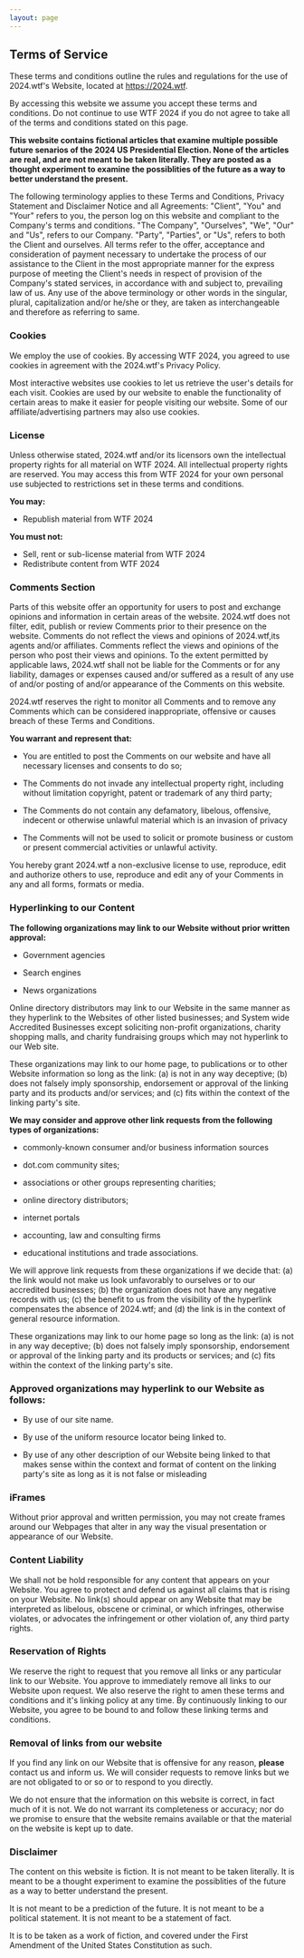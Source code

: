 ```yaml
---
layout: page
---
```


## Terms of Service

These terms and conditions outline the rules and regulations for the use of 2024.wtf's Website, located at https://2024.wtf.

By accessing this website we assume you accept these terms and conditions. Do not continue to use WTF 2024 if you do not agree to take all of the terms and conditions stated on this page.

**This website contains fictional articles that examine multiple possible future senarios of the 2024 US Presidential Election. None of the articles are real, and are not meant to be taken literally. They are posted as a thought experiment to examine the possiblities of the future as a way to better understand the present.**

The following terminology applies to these Terms and Conditions, Privacy Statement and Disclaimer Notice and all Agreements: "Client", "You" and "Your" refers to you, the person log on this website and compliant to the Company's terms and conditions. "The Company", "Ourselves", "We", "Our" and "Us", refers to our Company. "Party", "Parties", or "Us", refers to both the Client and ourselves. All terms refer to the offer, acceptance and consideration of payment necessary to undertake the process of our assistance to the Client in the most appropriate manner for the express purpose of meeting the Client's needs in respect of provision of the Company's stated services, in accordance with and subject to, prevailing law of us. Any use of the above terminology or other words in the singular, plural, capitalization and/or he/she or they, are taken as interchangeable and therefore as referring to same.

### Cookies
We employ the use of cookies. By accessing WTF 2024, you agreed to use cookies in agreement with the 2024.wtf's Privacy Policy.

Most interactive websites use cookies to let us retrieve the user's details for each visit. Cookies are used by our website to enable the functionality of certain areas to make it easier for people visiting our website. Some of our affiliate/advertising partners may also use cookies.

### License
Unless otherwise stated, 2024.wtf and/or its licensors own the intellectual property rights for all material on WTF 2024. All intellectual property rights are reserved. You may access this from WTF 2024 for your own personal use subjected to restrictions set in these terms and conditions.


**You may:**

- Republish material from WTF 2024

**You must not:**

- Sell, rent or sub-license material from WTF 2024
- Redistribute content from WTF 2024

### Comments Section

Parts of this website offer an opportunity for users to post and exchange opinions and information in certain areas of the website. 2024.wtf does not filter, edit, publish or review Comments prior to their presence on the website. Comments do not reflect the views and opinions of 2024.wtf,its agents and/or affiliates. Comments reflect the views and opinions of the person who post their views and opinions. To the extent permitted by applicable laws, 2024.wtf shall not be liable for the Comments or for any liability, damages or expenses caused and/or suffered as a result of any use of and/or posting of and/or appearance of the Comments on this website.

2024.wtf reserves the right to monitor all Comments and to remove any Comments which can be considered inappropriate, offensive or causes breach of these Terms and Conditions.

**You warrant and represent that:**

- You are entitled to post the Comments on our website and have all necessary licenses and consents to do so;

- The Comments do not invade any intellectual property right, including without limitation copyright, patent or trademark of any third party;

- The Comments do not contain any defamatory, libelous, offensive, indecent or otherwise unlawful material which is an invasion of privacy

- The Comments will not be used to solicit or promote business or custom or present commercial activities or unlawful activity.

You hereby grant 2024.wtf a non-exclusive license to use, reproduce, edit and authorize others to use, reproduce and edit any of your Comments in any and all forms, formats or media.

### Hyperlinking to our Content
**The following organizations may link to our Website without prior written approval:**

- Government agencies

- Search engines
 
- News organizations 

Online directory distributors may link to our Website in the same manner as they hyperlink to the Websites of other listed businesses; and
System wide Accredited Businesses except soliciting non-profit organizations, charity shopping malls, and charity fundraising groups which may not hyperlink to our Web site.

These organizations may link to our home page, to publications or to other Website information so long as the link: (a) is not in any way deceptive; (b) does not falsely imply sponsorship, endorsement or approval of the linking party and its products and/or services; and (c) fits within the context of the linking party's site.

**We may consider and approve other link requests from the following types of organizations:**

- commonly-known consumer and/or business information sources

- dot.com community sites;

- associations or other groups representing charities;

- online directory distributors;

- internet portals

- accounting, law and consulting firms

- educational institutions and trade associations.

We will approve link requests from these organizations if we decide that: (a) the link would not make us look unfavorably to ourselves or to our accredited businesses; (b) the organization does not have any negative records with us; (c) the benefit to us from the visibility of the hyperlink compensates the absence of 2024.wtf; and (d) the link is in the context of general resource information.

These organizations may link to our home page so long as the link: (a) is not in any way deceptive; (b) does not falsely imply sponsorship, endorsement or approval of the linking party and its products or services; and (c) fits within the context of the linking party's site.

### Approved organizations may hyperlink to our Website as follows:

- By use of our site name.

- By use of the uniform resource locator being linked to.

- By use of any other description of our Website being linked to that makes sense within the context and format of content on the linking party's site as long as it is not false or misleading

### iFrames
Without prior approval and written permission, you may not create frames around our Webpages that alter in any way the visual presentation or appearance of our Website.

### Content Liability
We shall not be hold responsible for any content that appears on your Website. You agree to protect and defend us against all claims that is rising on your Website. No link(s) should appear on any Website that may be interpreted as libelous, obscene or criminal, or which infringes, otherwise violates, or advocates the infringement or other violation of, any third party rights.

### Reservation of Rights
We reserve the right to request that you remove all links or any particular link to our Website. You approve to immediately remove all links to our Website upon request. We also reserve the right to amen these terms and conditions and it's linking policy at any time. By continuously linking to our Website, you agree to be bound to and follow these linking terms and conditions.

### Removal of links from our website
If you find any link on our Website that is offensive for any reason, **please** contact us and inform us. We will consider requests to remove links but we are not obligated to or so or to respond to you directly.

We do not ensure that the information on this website is correct, in fact much of it is not.  We do not warrant its completeness or accuracy; nor do we promise to ensure that the website remains available or that the material on the website is kept up to date.

### Disclaimer
The content on this website is fiction. It is not meant to be taken literally. It is meant to be a thought experiment to examine the possiblities of the future as a way to better understand the present.

It is not meant to be a prediction of the future. It is not meant to be a political statement. It is not meant to be a statement of fact.

It is to be taken as a work of fiction, and covered under the First Amendment of the United States Constitution as such.
